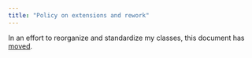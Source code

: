 ```yaml
---
title: "Policy on extensions and rework"
---
```


In an effort to reorganize and standardize my classes, this document has [moved][ref01].

[ref01]: https://github.com/pmean/classes/blob/master/general/src/policy-on-extensions-and-rework.md

